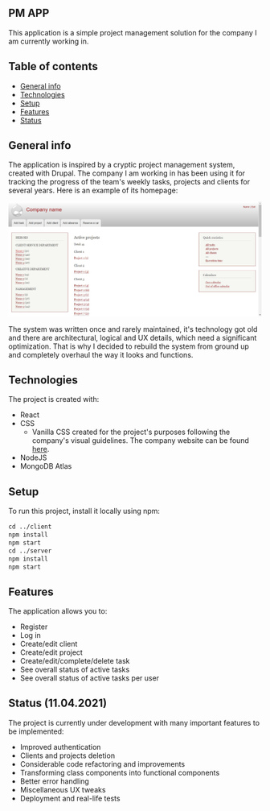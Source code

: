## PM APP
This application is a simple project management solution for the company I am currently working in.

## Table of contents
* [General info](#general-info)
* [Technologies](#technologies)
* [Setup](#setup)
* [Features](#features)
* [Status](#status)

## General info
The application is inspired by a cryptic project management system, created with Drupal. The company I am working in 
has been using it for tracking the progress of the team's weekly tasks, projects and clients for several years. 
Here is an example of its homepage:

![Legacy homepage](./img/legacy-homepage.jpg)

The system was written once and rarely maintained, it's technology got old and there are architectural, logical and 
UX details, which need a significant optimization. That is why I decided to rebuild the system from ground up and completely 
overhaul the way it looks and functions.

## Technologies
The project is created with:
* React
* CSS 
  * Vanilla CSS created for the project's purposes following the company's 
    visual guidelines. The company website can be found [here](https://publicis-dialog.bg/).
* NodeJS
* MongoDB Atlas

## Setup
To run this project, install it locally using npm:

```
cd ../client
npm install
npm start
cd ../server
npm install
npm start
```

## Features
The application allows you to:
* Register
* Log in
* Create/edit client
* Create/edit project
* Create/edit/complete/delete task
* See overall status of active tasks
* See overall status of active tasks per user

## Status (11.04.2021)
The project is currently under development with many important features to be implemented:
* Improved authentication
* Clients and projects deletion
* Considerable code refactoring and improvements
* Transforming class components into functional components
* Better error handling
* Miscellaneous UX tweaks
* Deployment and real-life tests

